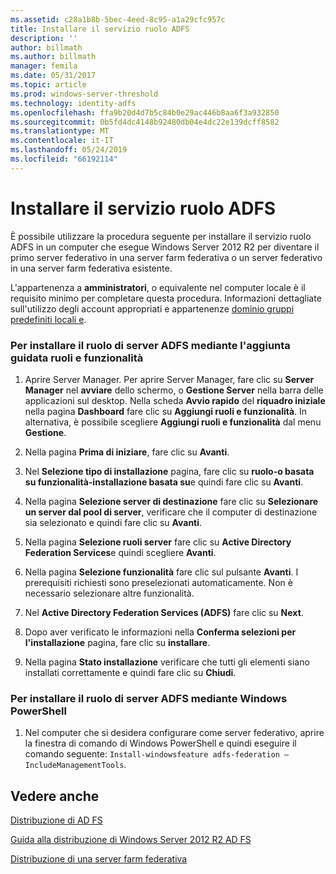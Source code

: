 ```yaml
---
ms.assetid: c28a1b8b-5bec-4eed-8c95-a1a29cfc957c
title: Installare il servizio ruolo ADFS
description: ''
author: billmath
ms.author: billmath
manager: femila
ms.date: 05/31/2017
ms.topic: article
ms.prod: windows-server-threshold
ms.technology: identity-adfs
ms.openlocfilehash: ffa9b20d4d7b5c84b0e29ac446b8aa6f3a932850
ms.sourcegitcommit: 0b5fd4dc4148b92480db04e4dc22e139dcff8582
ms.translationtype: MT
ms.contentlocale: it-IT
ms.lasthandoff: 05/24/2019
ms.locfileid: "66192114"
---
```

# <a name="install-the-ad-fs-role-service"></a>Installare il servizio ruolo ADFS

È possibile utilizzare la procedura seguente per installare il servizio ruolo ADFS in un computer che esegue Windows Server 2012 R2 per diventare il primo server federativo in una server farm federativa o un server federativo in una server farm federativa esistente.  
  
L'appartenenza a **amministratori**, o equivalente nel computer locale è il requisito minimo per completare questa procedura.  Informazioni dettagliate sull'utilizzo degli account appropriati e appartenenze [dominio gruppi predefiniti locali e](https://go.microsoft.com/fwlink/?LinkId=83477).   
  
### <a name="to-install-the-ad-fs-server-role-via-the-add-roles-and-features-wizard"></a>Per installare il ruolo di server ADFS mediante l'aggiunta guidata ruoli e funzionalità  
  
1.  Aprire Server Manager. Per aprire Server Manager, fare clic su **Server Manager** nel **avviare** dello schermo, o **Gestione Server** nella barra delle applicazioni sul desktop. Nella scheda **Avvio rapido** del **riquadro iniziale** nella pagina **Dashboard** fare clic su **Aggiungi ruoli e funzionalità**. In alternativa, è possibile scegliere **Aggiungi ruoli e funzionalità** dal menu **Gestione**.  
  
2.  Nella pagina **Prima di iniziare**, fare clic su **Avanti**.  
  
3.  Nel **Selezione tipo di installazione** pagina, fare clic su **ruolo\-o basata su funzionalità\-installazione basata su**e quindi fare clic su **Avanti**.  
  
4.  Nella pagina **Selezione server di destinazione** fare clic su **Selezionare un server dal pool di server**, verificare che il computer di destinazione sia selezionato e quindi fare clic su **Avanti**.  
  
5.  Nella pagina **Selezione ruoli server** fare clic su **Active Directory Federation Services**e quindi scegliere **Avanti**.  
  
6.  Nella pagina **Selezione funzionalità** fare clic sul pulsante **Avanti**. I prerequisiti richiesti sono preselezionati automaticamente. Non è necessario selezionare altre funzionalità.  
  
7.  Nel **Active Directory Federation Services \(ADFS\)**  fare clic su **Next**.  
  
8.  Dopo aver verificato le informazioni nella **Conferma selezioni per l'installazione** pagina, fare clic su **installare**.  
  
9. Nella pagina **Stato installazione** verificare che tutti gli elementi siano installati correttamente e quindi fare clic su **Chiudi**.  
  
### <a name="to-install-the-ad-fs-server-role-via-windows-powershell"></a>Per installare il ruolo di server ADFS mediante Windows PowerShell  
  
1.  Nel computer che si desidera configurare come server federativo, aprire la finestra di comando di Windows PowerShell e quindi eseguire il comando seguente: `Install-windowsfeature adfs-federation –IncludeManagementTools`.  
  
## <a name="see-also"></a>Vedere anche 

[Distribuzione di AD FS](../../ad-fs/AD-FS-Deployment.md)  

[Guida alla distribuzione di Windows Server 2012 R2 AD FS](../../ad-fs/deployment/Windows-Server-2012-R2-AD-FS-Deployment-Guide.md)  
 
[Distribuzione di una server farm federativa](../../ad-fs/deployment/Deploying-a-Federation-Server-Farm.md)  
  

